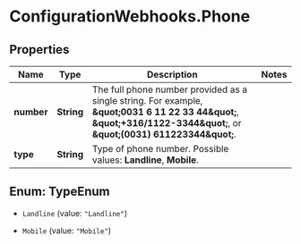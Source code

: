 # ConfigurationWebhooks.Phone

## Properties

Name | Type | Description | Notes
------------ | ------------- | ------------- | -------------
**number** | **String** | The full phone number provided as a single string.  For example, **\&quot;0031 6 11 22 33 44\&quot;**, **\&quot;+316/1122-3344\&quot;**,    or **\&quot;(0031) 611223344\&quot;**. | 
**type** | **String** | Type of phone number. Possible values:  **Landline**, **Mobile**.  | 



## Enum: TypeEnum


* `Landline` (value: `"Landline"`)

* `Mobile` (value: `"Mobile"`)




